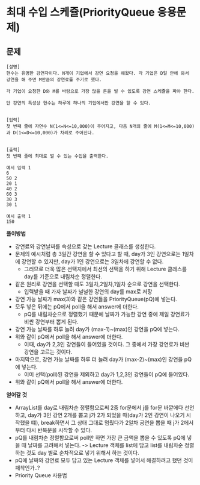 # 최대 수입 스케쥴(PriorityQueue 응용문제)

## 문제

```
[설명]
현수는 유명한 강연자이다. N개이 기업에서 강연 요청을 해왔다. 각 기업은 D일 안에 와서 강연을 해 주면 M만큼의 강연료를 주기로 했다.

각 기업이 요청한 D와 M를 바탕으로 가장 많을 돈을 벌 수 있도록 강연 스케쥴을 짜야 한다.

단 강연의 특성상 현수는 하루에 하나의 기업에서만 강연을 할 수 있다.


[입력]
첫 번째 줄에 자연수 N(1<=N<=10,000)이 주어지고, 다음 N개의 줄에 M(1<=M<=10,000)과 D(1<=D<=10,000)가 차례로 주어진다.


[출력]
첫 번째 줄에 최대로 벌 수 있는 수입을 출력한다.
```
```
예시 입력 1 
6
50 2
20 1
40 2
60 3
30 3
30 1

예시 출력 1
150
```

**풀이방법**
- 강연료와 강연날짜를 속성으로 갖는 Lecture 클래스를 생성한다.
- 문제의 예시처럼 총 3일간 강연을 할 수 있다고 할 때, day가 3인 강연으로는 1일차에 강연할 수 있지만, day가 1인 강연으로는 3일차에 강연할 수 없다.
    - 그러므로 더욱 많은 선택지에서 최선의 선택을 하기 위해 Lecture 클래스를 day를 기준으로 내림차순 정렬한다.
- 같은 원리로 강연을 선택할 때도 3일차,2일차,1일차 순으로 강연을 선택한다.
  - 입력받을 때 가자 날짜가 널널한 강연의 day를 max로 저장
- 강연 가능 날짜가 max(3)와 같은 강연들을 PriorityQueue(pQ)에 넣는다.
- 모두 넣은 뒤에는 pQ에서 poll을 해서 answer에 더한다.
    - pQ를 내림차순으로 정렬했기 때문에 날짜가 가능한 강연 중에 제일 강연료가 비싼 강연부터 뽑게 된다.
- 강연 가능 날짜를 하루 늘려 day가 (max-1)~(max)인 강연을 pQ에 넣는다.
- 위와 같이 pQ에서 poll을 해서 answer에 더한다.
    - 이때, day가 2,3인 강연들이 들어있을 것이다. 그 중에서 가장 강연료가 비싼 강연을 고르는 것이다.
- 마지막으로, 강연 가능 날짜를 하루 더 늘려 day가 (max-2)~(max)인 강연을 pQ에 넣는다.
    - 이미 선택(poll)된 강연을 제외하고 day가 1,2,3인 강연들이 pQ에 들어있다.
- 위와 같이 pQ에서 poll을 해서 answer에 더한다.

**얻어갈 것**
- ArrayList를 day로 내림차순 정렬함으로써 2중 for문에서 j를 for문 바깥에다 선언하고, day가 3인 강연 2개를 뽑고 j가 2가 되었을 때(day가 2인 강연이 나오기 시작했을 떄), break하면서 그 상태 그대로 멈췄다가 2일차 공연을 뽑을 때 j가 2에서부터 다시 반복문을 시작할 수 있다. 
- pQ를 내림차순 정렬함으로써 poll만 하면 가장 큰 금액을 뽑을 수 있도록 pQ에 넣을 때 날짜를 고려해서 넣는다. -> Lecture 객체를 list에 담고 list를 내림차순 정렬하는 것도 day 별로 순차적으로 넣기 위해서 하는 것이다.
- pQ에 날짜와 강연료 모두 담고 있는 Lecture 객체를 넣어서 해결하려고 했던 것이 패착인가..?
- Priority Queue 사용법
